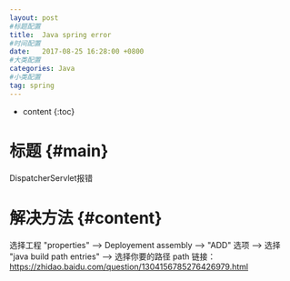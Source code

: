 ```yaml
---
layout: post
#标题配置
title:  Java spring error
#时间配置
date:   2017-08-25 16:28:00 +0800
#大类配置
categories: Java
#小类配置
tag: spring
---
```


* content
{:toc}

标题                                           {#main}
======================================
DispatcherServlet报错

解决方法                                           {#content}
=======================================
选择工程 "properties" --> Deployement assembly --> "ADD" 选项 --> 选择 "java build path entries" --> 选择你要的路径 path
链接：https://zhidao.baidu.com/question/1304156785276426979.html